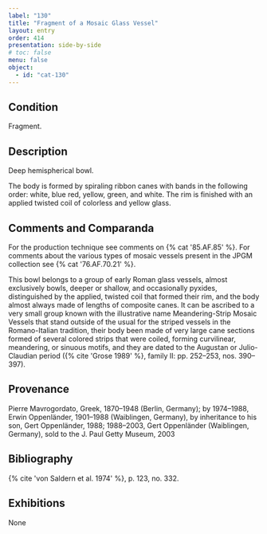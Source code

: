 ```yaml
---
label: "130"
title: "Fragment of a Mosaic Glass Vessel"
layout: entry
order: 414
presentation: side-by-side
# toc: false
menu: false
object:
  - id: "cat-130"
---
```


## Condition

Fragment.

## Description

Deep hemispherical bowl.

The body is formed by spiraling ribbon canes with bands in the following order: white, blue red, yellow, green, and white. The rim is finished with an applied twisted coil of colorless and yellow glass.

## Comments and Comparanda

For the production technique see comments on {% cat '85.AF.85' %}. For comments about the various types of mosaic vessels present in the JPGM collection see {% cat '76.AF.70.21' %}.

This bowl belongs to a group of early Roman glass vessels, almost exclusively bowls, deeper or shallow, and occasionally pyxides, distinguished by the applied, twisted coil that formed their rim, and the body almost always made of lengths of composite canes. It can be ascribed to a very small group known with the illustrative name Meandering-Strip Mosaic Vessels that stand outside of the usual for the striped vessels in the Romano-Italian tradition, their body been made of very large cane sections formed of several colored strips that were coiled, forming curvilinear, meandering, or sinuous motifs, and they are dated to the Augustan or Julio-Claudian period ({% cite 'Grose 1989' %}, family II: pp. 252–253, nos. 390–397).

## Provenance

Pierre Mavrogordato, Greek, 1870–1948 (Berlin, Germany); by 1974–1988, Erwin Oppenländer, 1901–1988 (Waiblingen, Germany), by inheritance to his son, Gert Oppenländer, 1988; 1988–2003, Gert Oppenländer (Waiblingen, Germany), sold to the J. Paul Getty Museum, 2003

## Bibliography

{% cite 'von Saldern et al. 1974' %}, p. 123, no. 332.

## Exhibitions

None
